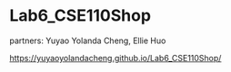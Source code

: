 # Lab6_CSE110Shop

partners: Yuyao Yolanda Cheng, Ellie Huo <br>

https://yuyaoyolandacheng.github.io/Lab6_CSE110Shop/
